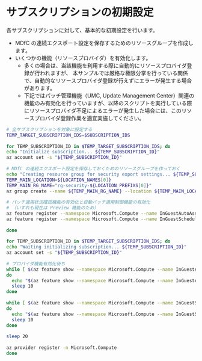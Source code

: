 # サブスクリプションの初期設定

各サブスクリプションに対して、基本的な初期設定を行います。

- MDfC の連続エクスポート設定を保存するためのリソースグループを作成します。
- いくつかの機能（リソースプロバイダ）を有効化します。
  - 多くの場合は、当該機能を利用する際に自動的にリソースプロバイダ登録が行われますが、 本サンプルでは厳格な権限分掌を行っている関係で、自動的なリソースプロバイダ登録が行えずにエラーが発生する場合があります。
  - 下記ではパッチ管理機能（UMC, Update Management Center）関連の機能のみ有効化を行っていますが、以降のスクリプトを実行している際にリソースプロバイダ不足によるエラーが発生した場合には、このリソースプロバイダ登録作業を適宜実施してください。

```bash
# 全サブスクリプションを対象に設定する
TEMP_TARGET_SUBSCRIPTION_IDS=$SUBSCRIPTION_IDS
 
for TEMP_SUBSCRIPTION_ID in $TEMP_TARGET_SUBSCRIPTION_IDS; do
echo "Initialize subscription... ${TEMP_SUBSCRIPTION_ID}"
az account set -s "${TEMP_SUBSCRIPTION_ID}"
 
# MDfC の連続エクスポート設定を保存しておくためのリソースグループを作っておく
echo "Creating resource group for security export settings... ${TEMP_SUBSCRIPTION_ID}"
TEMP_MAIN_LOCATION=${LOCATION_NAMES[0]}
TEMP_MAIN_RG_NAME="rg-security-${LOCATION_PREFIXS[0]}"
az group create --name ${TEMP_MAIN_RG_NAME} --location ${TEMP_MAIN_LOCATION}
 
# パッチ適用状況確認機能の有効化と自動パッチ適用制御機能の有効化
# （いずれも現在は Preview 機能のため）
az feature register --namespace Microsoft.Compute --name InGuestAutoAssessmentVMPreview
az feature register --namespace Microsoft.Compute --name InGuestScheduledPatchVMPreview
 
done
 
for TEMP_SUBSCRIPTION_ID in $TEMP_TARGET_SUBSCRIPTION_IDS; do
echo "Waiting initializing subscription... ${TEMP_SUBSCRIPTION_ID}"
az account set -s "${TEMP_SUBSCRIPTION_ID}"
 
# プロバイダ機能有効化待ち
while [ $(az feature show --namespace Microsoft.Compute --name InGuestAutoAssessmentVMPreview --query properties.state -o tsv) != "Registered" ]
do
  echo "$(az feature show --namespace Microsoft.Compute --name InGuestAutoAssessmentVMPreview --query properties.state -o tsv) InGuestAutoAssessmentVMPreview..."
  sleep 10
done
 
while [ $(az feature show --namespace Microsoft.Compute --name InGuestScheduledPatchVMPreview --query properties.state -o tsv) != "Registered" ]
do
  echo "$(az feature show --namespace Microsoft.Compute --name InGuestScheduledPatchVMPreview --query properties.state -o tsv) InGuestScheduledPatchVMPreview..."
  sleep 10
done
 
sleep 20
 
az provider register -n Microsoft.Compute
done

```
